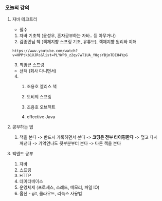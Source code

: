 ### 오늘의 강의

1. 자바 테크트리

   - 필수

   1. 자바 기초책 (윤성우, 혼자공부하는 자바.. 등 아무거나)
   2. 김종민님 책 (객체지향 스프링 기초, 유튜브), 객체지향 원리와 이해

   ```
   https://www.youtube.com/watch?v=HPPtkb1XJRc&list=PLYWP8_z2qv7wT1UA_Y0gsYBjnTDEH4YpG
   ```

   3. 최범균 스프링

   - 선택 (회사 다니면서)

   4. 1. 조용호 엘리스 책

      2. 토비의 스프링

      3. 조용호 오브젝트

      4. effective Java

2. 공부하는 법
   1. 책을 본다 -> 반드시 기록하면서 본다 -> **코딩은 전부 타이핑한다** -> 덮고 다시꺼낸다 -> 기억안나도 뒷부분부터 본다 -> 다른 책을 본다

3. 백엔드 공부
   1. 자바
   2. 스프링
   3. HTTP
   4. 데이터베이스
   5. 운영체제 (프로세스, 스레드, 메모리, 파일 IO)
   6. 옵션 - git, 클라우드, 리눅스 사용법
